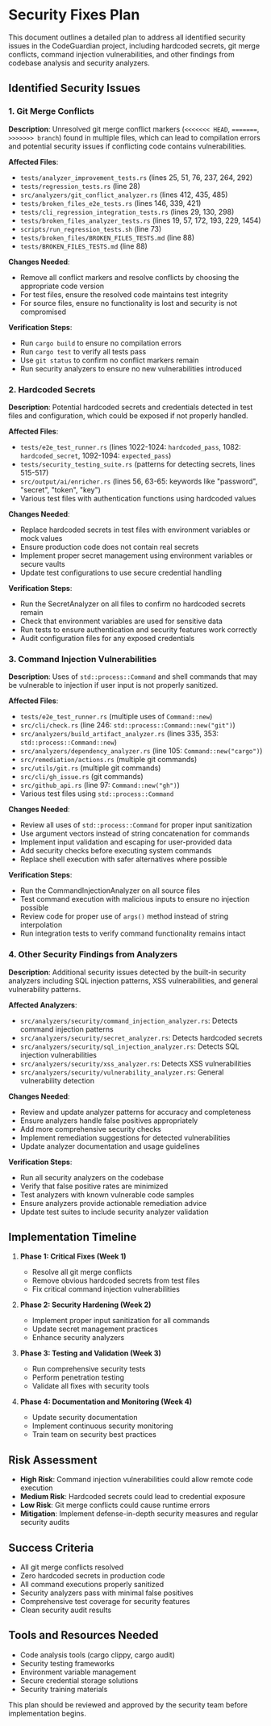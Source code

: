 # Security Fixes Plan

This document outlines a detailed plan to address all identified security issues in the CodeGuardian project, including hardcoded secrets, git merge conflicts, command injection vulnerabilities, and other findings from codebase analysis and security analyzers.

## Identified Security Issues

### 1. Git Merge Conflicts
**Description**: Unresolved git merge conflict markers (`<<<<<<< HEAD`, `=======`, `>>>>>>> branch`) found in multiple files, which can lead to compilation errors and potential security issues if conflicting code contains vulnerabilities.

**Affected Files**:
- `tests/analyzer_improvement_tests.rs` (lines 25, 51, 76, 237, 264, 292)
- `tests/regression_tests.rs` (line 28)
- `src/analyzers/git_conflict_analyzer.rs` (lines 412, 435, 485)
- `tests/broken_files_e2e_tests.rs` (lines 146, 339, 421)
- `tests/cli_regression_integration_tests.rs` (lines 29, 130, 298)
- `tests/broken_files_analyzer_tests.rs` (lines 19, 57, 172, 193, 229, 1454)
- `scripts/run_regression_tests.sh` (line 73)
- `tests/broken_files/BROKEN_FILES_TESTS.md` (line 88)
- `tests/BROKEN_FILES_TESTS.md` (line 88)

**Changes Needed**:
- Remove all conflict markers and resolve conflicts by choosing the appropriate code version
- For test files, ensure the resolved code maintains test integrity
- For source files, ensure no functionality is lost and security is not compromised

**Verification Steps**:
- Run `cargo build` to ensure no compilation errors
- Run `cargo test` to verify all tests pass
- Use `git status` to confirm no conflict markers remain
- Run security analyzers to ensure no new vulnerabilities introduced

### 2. Hardcoded Secrets
**Description**: Potential hardcoded secrets and credentials detected in test files and configuration, which could be exposed if not properly handled.

**Affected Files**:
- `tests/e2e_test_runner.rs` (lines 1022-1024: `hardcoded_pass`, 1082: `hardcoded_secret`, 1092-1094: `expected_pass`)
- `tests/security_testing_suite.rs` (patterns for detecting secrets, lines 515-517)
- `src/output/ai/enricher.rs` (lines 56, 63-65: keywords like "password", "secret", "token", "key")
- Various test files with authentication functions using hardcoded values

**Changes Needed**:
- Replace hardcoded secrets in test files with environment variables or mock values
- Ensure production code does not contain real secrets
- Implement proper secret management using environment variables or secure vaults
- Update test configurations to use secure credential handling

**Verification Steps**:
- Run the SecretAnalyzer on all files to confirm no hardcoded secrets remain
- Check that environment variables are used for sensitive data
- Run tests to ensure authentication and security features work correctly
- Audit configuration files for any exposed credentials

### 3. Command Injection Vulnerabilities
**Description**: Uses of `std::process::Command` and shell commands that may be vulnerable to injection if user input is not properly sanitized.

**Affected Files**:
- `tests/e2e_test_runner.rs` (multiple uses of `Command::new`)
- `src/cli/check.rs` (line 246: `std::process::Command::new("git")`)
- `src/analyzers/build_artifact_analyzer.rs` (lines 335, 353: `std::process::Command::new`)
- `src/analyzers/dependency_analyzer.rs` (line 105: `Command::new("cargo")`)
- `src/remediation/actions.rs` (multiple git commands)
- `src/utils/git.rs` (multiple git commands)
- `src/cli/gh_issue.rs` (git commands)
- `src/github_api.rs` (line 97: `Command::new("gh")`)
- Various test files using `std::process::Command`

**Changes Needed**:
- Review all uses of `std::process::Command` for proper input sanitization
- Use argument vectors instead of string concatenation for commands
- Implement input validation and escaping for user-provided data
- Add security checks before executing system commands
- Replace shell execution with safer alternatives where possible

**Verification Steps**:
- Run the CommandInjectionAnalyzer on all source files
- Test command execution with malicious inputs to ensure no injection possible
- Review code for proper use of `args()` method instead of string interpolation
- Run integration tests to verify command functionality remains intact

### 4. Other Security Findings from Analyzers
**Description**: Additional security issues detected by the built-in security analyzers including SQL injection patterns, XSS vulnerabilities, and general vulnerability patterns.

**Affected Analyzers**:
- `src/analyzers/security/command_injection_analyzer.rs`: Detects command injection patterns
- `src/analyzers/security/secret_analyzer.rs`: Detects hardcoded secrets
- `src/analyzers/security/sql_injection_analyzer.rs`: Detects SQL injection vulnerabilities
- `src/analyzers/security/xss_analyzer.rs`: Detects XSS vulnerabilities
- `src/analyzers/security/vulnerability_analyzer.rs`: General vulnerability detection

**Changes Needed**:
- Review and update analyzer patterns for accuracy and completeness
- Ensure analyzers handle false positives appropriately
- Add more comprehensive security checks
- Implement remediation suggestions for detected vulnerabilities
- Update analyzer documentation and usage guidelines

**Verification Steps**:
- Run all security analyzers on the codebase
- Verify that false positive rates are minimized
- Test analyzers with known vulnerable code samples
- Ensure analyzers provide actionable remediation advice
- Update test suites to include security analyzer validation

## Implementation Timeline

1. **Phase 1: Critical Fixes (Week 1)**
   - Resolve all git merge conflicts
   - Remove obvious hardcoded secrets from test files
   - Fix critical command injection vulnerabilities

2. **Phase 2: Security Hardening (Week 2)**
   - Implement proper input sanitization for all commands
   - Update secret management practices
   - Enhance security analyzers

3. **Phase 3: Testing and Validation (Week 3)**
   - Run comprehensive security tests
   - Perform penetration testing
   - Validate all fixes with security tools

4. **Phase 4: Documentation and Monitoring (Week 4)**
   - Update security documentation
   - Implement continuous security monitoring
   - Train team on security best practices

## Risk Assessment

- **High Risk**: Command injection vulnerabilities could allow remote code execution
- **Medium Risk**: Hardcoded secrets could lead to credential exposure
- **Low Risk**: Git merge conflicts could cause runtime errors
- **Mitigation**: Implement defense-in-depth security measures and regular security audits

## Success Criteria

- All git merge conflicts resolved
- Zero hardcoded secrets in production code
- All command executions properly sanitized
- Security analyzers pass with minimal false positives
- Comprehensive test coverage for security features
- Clean security audit results

## Tools and Resources Needed

- Code analysis tools (cargo clippy, cargo audit)
- Security testing frameworks
- Environment variable management
- Secure credential storage solutions
- Security training materials

This plan should be reviewed and approved by the security team before implementation begins.